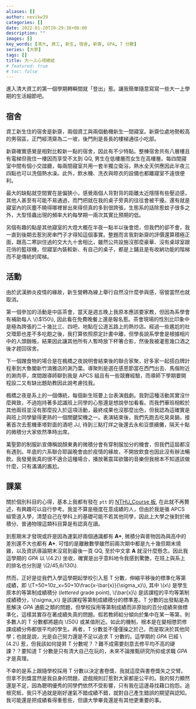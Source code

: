 ```yaml
---
aliases: []
author: nevikw39
categories: []
date: 2022-01-20T20:29:38+08:00
description: ""
images: []
key_words: [清大, 資工, 新生, 宿舍, 新齋, GPA, T 分數]
series: [大學]
tags: []
title: 大一上心得總結
# featured: true
# toc: false
---
```


進入清大資工的第一個學期轉瞬間就「登出」惹。讓我簡單隨意寫寫一些大一上學期的生活細節吧。

## 宿舍

資工新生住的宿舍是新齋，兩個資工與兩個動機新生一間寢室。新齋位處地勢較高的男宿區，正門經清齋為二一坡，後門則是長長的樓梯通往小吃部。

新齋確實感覺是相對比較新一點的宿舍，因此有不少特點。整棟宿舍共有八層樓且有電梯但我住一樓因而享受不太到 QQ, 男生在低樓層而女生在高樓層。每四間寢室中間有個小交誼廳，每兩間寢室共用一套半獨立衛浴，熱水全天供應因此半夜三四點也可以洗個熱水澡。此外，飲水機、洗衣與晾衣的設備也都離寢室不遠很便利。

最大的缺點就空間實在是偏狹小，感覺兩個人背對背的距離太近隱隱有些壓迫感，其他人甚至有可能不易通過，而門把就在我的桌子旁真的往往會被干擾。還有就是寢室內的灰塵不曉得哪裡冒出來得但真的多到很誇張，生態系的話除惹蚊子很多之外，大型怪蟲出現的頻率大約每學期一兩次其實比預期的低。

另個有趣的點是其他寢室的大燈大概在半夜一點半以後會熄，但我們的卻不會，我一直到後期去惹別房串門子才得知這個事實。整題而言我對新齋的評價還算積極正面，跟高二寒訓住過的交大九十舍相比，雖然公共設施沒那麼豪華、沒有桌球室跟花俏的籃球機，但寢室內裝較新、有自己的桌子，都是上鋪且是有收納功能的階梯而不是傳統的爬梯。

## 活動

由於武漢肺炎疫情的緣故，新生營轉為線上舉行自然沒什麼參與感，宿營當然也就取消。

第一個參加的活動是中區茶會，當天是週五晚上我原本應該要家教，但因為系學會有補助每人 \\(\\$150\\), 因此看在免費晚餐上還是報名惹。茶會現場的性別比印象中是極為誇張的二十幾比三、四吧，地點在公道五路上的熱炒店。經過一些尷尬的社交環節也差不多吃飽之後，我打算依照原定計畫中離，但學長說系學會是根據相片中的人頭銷帳，結果因此讓其他所有人暫時放下杯箸合影，然後我被灌惹幾口酒之後才趕回宿舍。

下一個蹭食物的場合是在楓橋之夜說明會結束後的聯合家聚，好多家一起搭白牌計程車到大魯閣新竹湳雅店的涮乃葉。導聚則是選在感恩節當在西門出去、馬偕附近的涮肉亭，席間跟導師聊到我是 APCS 組且有一些競賽經驗，而導師下學期要開程設二又有缺出題助教因此說考慮找我。

楓橋之夜是系上的一個傳統，每個新生班要上台表演戲劇。我對這種活動其實沒什麼興致，不過抱持著多認識班上同學的心態還是想說參加看看。而我們華班相較於其他兩班並沒有那麼投入於這項活動，最終成果也沒那麼出色，但我認為這確實是與班上同學變得更熟的一個關鍵契機之一。表演結束後，我們先跑去吃臭臭鍋，接著首次去惹機車塔對面的酒吧 JJ, 待到三點打烊之後還去永和豆漿續攤，隔天十點的微積分大家依然準時出席。

萬聖節的制服趴宣傳稱說顏東勇的微積分會有穿制服加分的機會，但我們這屆都沒有遇到。年底的六系聯合耶誕晚會由於疫情的緣故，不開放飲食也因此沒有辦法暢飲。我發覺我真的很不適合這種場合，播放著震耳欲聾的音樂但我根本不知道該做什麼，只有滿滿的尷尬。

## 課業

關於個別科目的心得，基本上我都有發在 `ptt` 的 [NTHU_Course 板](https://www.ptt.cc/bbs/NTHU_Course/index.html), 在此就不再贅述，有興趣可以自行參考。我並不算是極度在意成績的人，但由於我是循 APCS 組管道入學，清楚自己在學科上的基礎可能不若其他同學，因此上大學之後對於微積分、普通物理這類科目算是有認真在讀。

到惹期末才發現或許是因為運氣好兩個通識都有 **A+**, 微積分與普物因為與高中的差別還不大也都有 **A+**. 可惜的是離散數學雖然前兩次期中都是九十幾但期末燒雞，以及資訊導論期末沒寫到最後一頁 QQ, 至於中文拿 **A** 就沒什麼懸念。因此我這學期的 _GPA_ 以 \\(4.2\\) 坐收，確實是出乎意料地令我感到驚艷，在班上與系上的排名也分別是 \\(2/45,6/130\\).

然而，正好是從我們入學這學期起學校引入惹 T 分數，伸縮平移後的標準化等第成績，即 \\(T=50+10z_x=50+10\frac{x-\bar{x}}{\sigma_x}\\), 其中 \\(x\\) 是學生原本的等第制成績積分 (_lettered_ grade point), \\(\bar{x}\\) 是該課程的平均等第制成績積分，\\(\sigma_x\\) 是該課程等第制成績積分的標準差。T 分數的出發點是為惹解決 _GPA_ 通膨之類的問題，但學校採用等第制成績而非原始的百分成績來做標準化，這樣其實存在著成績失真的問題。假若教師給分傾向於集中在某一等第，則多數人的 T 分數都將趨向 \\(50\\) 或某值附近。如此的機制，根本是在變相懲罰修課成績分佈都很平均的學生。再者，T 分數並不僅僅操之於己，而是取決於其他同學；也就是說，光是自己努力還是不足以追求 T 分數的。這學期的 _GPA_ 已經 \\(4.2\\) 惹，但我該如何提昇 T 分數呢？？難不成需要刻意去修平均不高的硬課？？要知道 T 分數是只有清大自己在玩的，未來不論推甄研究所抑或求職 _GPA_ 才是真理。

不幸的是系上跟隨學校採用 T 分數以決定書卷獎，我就這麼與書卷獎失之交臂。但拿不到獎當然是我自身的問題，遊戲規則訂惹對大家都是公平的。我的努力顯然還是不足，因為聰明優秀的同學們依然不受影響，只有我在這邊尋找藉口抱怨。追根究柢，我只不過就是剛好運氣不錯成績不錯，就對自己產生錯誤的期望與認知。我可能還是把成績看得重惹些，但讀大學畢竟還是有其他更重要的事。
